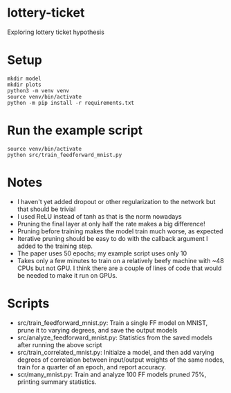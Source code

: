 # lottery-ticket
Exploring lottery ticket hypothesis

# Setup
```
mkdir model
mkdir plots
python3 -m venv venv
source venv/bin/activate
python -m pip install -r requirements.txt
```

# Run the example script
```
source venv/bin/activate
python src/train_feedforward_mnist.py
```

# Notes
- I haven't yet added dropout or other regularization to the network but that should be trivial
- I used ReLU instead of tanh as that is the norm nowadays
- Pruning the final layer at only half the rate makes a big difference!
- Pruning before training makes the model train much worse, as expected
- Iterative pruning should be easy to do with the callback argument I added to the training step.
- The paper uses 50 epochs; my example script uses only 10
- Takes only a few minutes to train on a relatively beefy machine with ~48 CPUs but not GPU. I think there are a couple of lines of code that would be needed to make it run on GPUs.

# Scripts
- src/train_feedforward_mnist.py: Train a single FF model on MNIST, prune it to varying degrees, and save the output models
- src/analyze_feedforward_mnist.py: Statistics from the saved models after running the above script
- src/train_correlated_mnist.py: Initialze a model, and then add varying degrees of correlation between input/output weights of the same nodes, train for a quarter of an epoch, and report accuracy.
- scr/many_mnist.py: Train and analyze 100 FF models pruned 75%, printing summary statistics.
